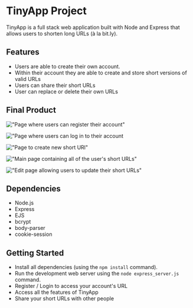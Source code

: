 # TinyApp Project

TinyApp is a full stack web application built with Node and Express that allows users to shorten long URLs (à la bit.ly).

## Features 

- Users are able to create their own account.
- Within their account they are able to create and store short versions of valid URLs
- Users can share their short URLs
- User can replace or delete their own URLs

## Final Product

!["Page where users can register their account"]()

!["Page where users can log in to their account]()

!["Page to create new short URl"]()

!["Main page containing all of the user's short URLs"]()

!["Edit page allowing users to update their short URLs"]()

## Dependencies

- Node.js
- Express
- EJS
- bcrypt
- body-parser
- cookie-session

## Getting Started

- Install all dependencies (using the `npm install` command).
- Run the development web server using the `node express_server.js` command.
- Register / Login to access your account's URL
- Access all the features of TinyApp
- Share your short URLs with other people